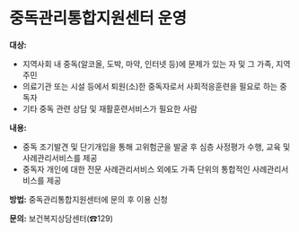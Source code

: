 # 중독관리통합지원센터 운영

**대상:**
- 지역사회 내 중독(알코올, 도박, 마약, 인터넷 등)에 문제가 있는 자 및 그 가족, 지역주민
- 의료기관 또는 시설 등에서 퇴원(소)한 중독자로서 사회적응훈련을 필요로 하는 중독자
- 기타 중독 관련 상담 및 재활훈련서비스가 필요한 사람

**내용:**
- 중독 조기발견 및 단기개입을 통해 고위험군을 발굴 후 심층 사정평가 수행, 교육 및 사례관리서비스를 제공
- 중독자 개인에 대한 전문 사례관리서비스 외에도 가족 단위의 통합적인 사례관리서비스를 제공

**방법:** 중독관리통합지원센터에 문의 후 이용 신청

**문의:** 보건복지상담센터(☎129)
